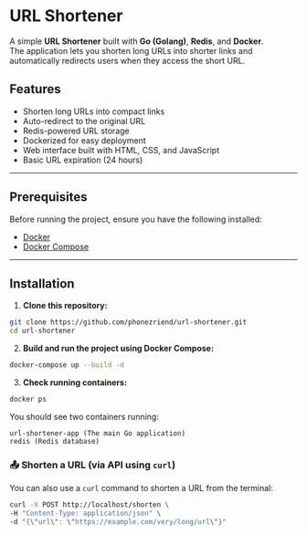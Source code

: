 # URL Shortener

A simple **URL Shortener** built with **Go (Golang)**, **Redis**, and **Docker**.  
The application lets you shorten long URLs into shorter links and automatically redirects users when they access the short URL.

## Features
- Shorten long URLs into compact links
- Auto-redirect to the original URL
- Redis-powered URL storage
- Dockerized for easy deployment
- Web interface built with HTML, CSS, and JavaScript
- Basic URL expiration (24 hours)

---

## Prerequisites
Before running the project, ensure you have the following installed:
- [Docker](https://www.docker.com/)
- [Docker Compose](https://docs.docker.com/compose/install/)

---

## Installation

1. **Clone this repository:**

```bash
git clone https://github.com/phonezriend/url-shortener.git
cd url-shortener
```

2. **Build and run the project using Docker Compose:**

```bash
docker-compose up --build -d
```

3. **Check running containers:**

```bash
docker ps
```
You should see two containers running:

    url-shortener-app (The main Go application)
    redis (Redis database)

### 📤 Shorten a URL (via API using `curl`)

You can also use a `curl` command to shorten a URL from the terminal:

```bash
curl -X POST http://localhost/shorten \
-H "Content-Type: application/json" \
-d "{\"url\": \"https://example.com/very/long/url\"}"
